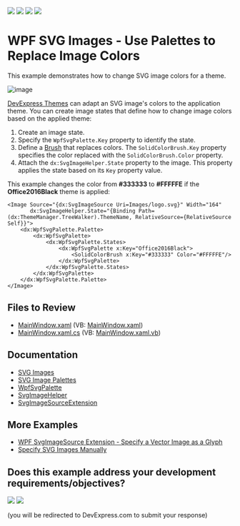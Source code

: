 <!-- default badges list -->
![](https://img.shields.io/endpoint?url=https://codecentral.devexpress.com/api/v1/VersionRange/128642210/24.2.1%2B)
[![](https://img.shields.io/badge/Open_in_DevExpress_Support_Center-FF7200?style=flat-square&logo=DevExpress&logoColor=white)](https://supportcenter.devexpress.com/ticket/details/T615789)
[![](https://img.shields.io/badge/📖_How_to_use_DevExpress_Examples-e9f6fc?style=flat-square)](https://docs.devexpress.com/GeneralInformation/403183)
[![](https://img.shields.io/badge/💬_Leave_Feedback-feecdd?style=flat-square)](#does-this-example-address-your-development-requirementsobjectives)
<!-- default badges end -->

# WPF SVG Images - Use Palettes to Replace Image Colors

This example demonstrates how to change SVG image colors for a theme.

![image](https://user-images.githubusercontent.com/65009440/227927881-0a1a5a49-dbf6-4384-95b1-2ccb583106d8.png)

[DevExpress Themes](https://docs.devexpress.com/WPF/7406/common-concepts/themes) can adapt an SVG image's colors to the application theme. You can create image states that define how to change image colors based on the applied theme:

1. Create an image state.
2. Specify the `WpfSvgPalette.Key` property to identify the state.
3. Define a [Brush](https://learn.microsoft.com/en-us/dotnet/api/system.windows.media.brush) that replaces colors. The `SolidColorBrush.Key` property specifies the color replaced with the `SolidColorBrush.Color` property.
4. Attach the `dx:SvgImageHelper.State` property to the image. This property applies the state based on its `Key` property value.

This example changes the color from **#333333** to **#FFFFFE** if the **Office2016Black** theme is applied:

```xaml
<Image Source="{dx:SvgImageSource Uri=Images/logo.svg}" Width="164" 
       dx:SvgImageHelper.State="{Binding Path=(dx:ThemeManager.TreeWalker).ThemeName, RelativeSource={RelativeSource Self}}">
    <dx:WpfSvgPalette.Palette>
        <dx:WpfSvgPalette>
            <dx:WpfSvgPalette.States>
                <dx:WpfSvgPalette x:Key="Office2016Black">
                    <SolidColorBrush x:Key="#333333" Color="#FFFFFE"/>
                </dx:WpfSvgPalette>
            </dx:WpfSvgPalette.States>
        </dx:WpfSvgPalette>
    </dx:WpfSvgPalette.Palette>
</Image>
```

## Files to Review

* [MainWindow.xaml](./CS/SVGPalettes/MainWindow.xaml) (VB: [MainWindow.xaml](./VB/SVGPalettes/MainWindow.xaml))
* [MainWindow.xaml.cs](./CS/SVGPalettes/MainWindow.xaml.cs) (VB: [MainWindow.xaml.vb](./VB/SVGPalettes/MainWindow.xaml.vb))

## Documentation

* [SVG Images](https://docs.devexpress.com/WPF/120131/common-concepts/images/svg-images)
* [SVG Image Palettes](https://docs.devexpress.com/WPF/120131/common-concepts/images/svg-images#svg-image-palettes)
* [WpfSvgPalette](https://docs.devexpress.com/WPF/DevExpress.Xpf.Core.WpfSvgPalette)
* [SvgImageHelper](https://docs.devexpress.com/WPF/DevExpress.Xpf.Core.SvgImageHelper)
* [SvgImageSourceExtension](https://docs.devexpress.com/WPF/DevExpress.Xpf.Core.SvgImageSourceExtension)

## More Examples

* [WPF SvgImageSource Extension - Specify a Vector Image as a Glyph](https://github.com/DevExpress-Examples/wpf-svgimagesource-extension-specify-vector-image-as-glyph)
* [Specify SVG Images Manually](https://github.com/DevExpress-Examples/how-to-specify-svg-images-manually-t612359)
<!-- feedback -->
## Does this example address your development requirements/objectives?

[<img src="https://www.devexpress.com/support/examples/i/yes-button.svg"/>](https://www.devexpress.com/support/examples/survey.xml?utm_source=github&utm_campaign=wpf-svg-images-use-palettes-to-replace-image-colors&~~~was_helpful=yes) [<img src="https://www.devexpress.com/support/examples/i/no-button.svg"/>](https://www.devexpress.com/support/examples/survey.xml?utm_source=github&utm_campaign=wpf-svg-images-use-palettes-to-replace-image-colors&~~~was_helpful=no)

(you will be redirected to DevExpress.com to submit your response)
<!-- feedback end -->
